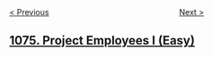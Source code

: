 <!--|This file generated by command(leetcode description); DO NOT EDIT.    |-->
<!--+----------------------------------------------------------------------+-->
<!--|@author    openset <openset.wang@gmail.com>                           |-->
<!--|@link      https://github.com/openset                                 |-->
<!--|@home      https://github.com/tonymontaro/leetcode-hints                        |-->
<!--+----------------------------------------------------------------------+-->

[< Previous](https://github.com/tonymontaro/leetcode-hints/tree/master/problems/number-of-submatrices-that-sum-to-target "Number of Submatrices That Sum to Target")
　　　　　　　　　　　　　　　　
[Next >](https://github.com/tonymontaro/leetcode-hints/tree/master/problems/project-employees-ii "Project Employees II")

## [1075. Project Employees I (Easy)](https://leetcode.com/problems/project-employees-i "项目员工 I")



